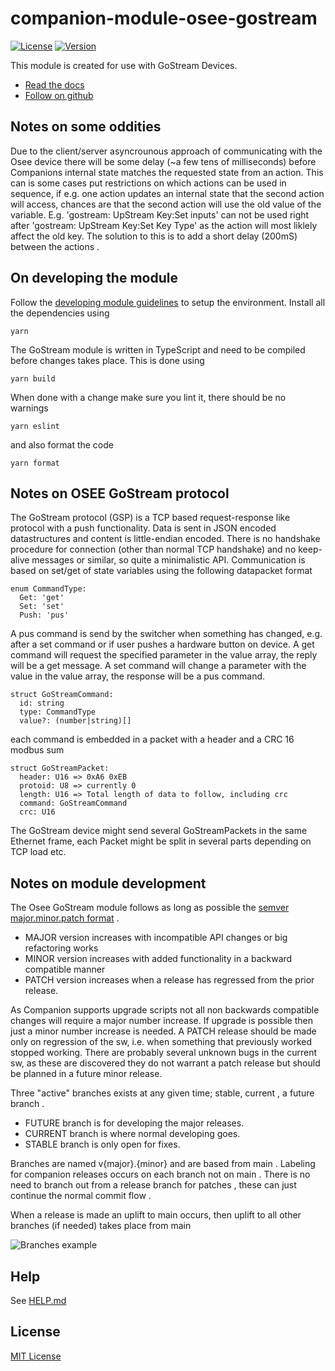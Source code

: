 # companion-module-osee-gostream

[![License](https://img.shields.io/github/license/bitfocus/companion-module-osee-gostream)](https://github.com/bitfocus/companion-module-osee-gostream/blob/main/LICENSE)
[![Version](https://img.shields.io/github/v/release/bitfocus/companion-module-osee-gostream)](https://github.com/bitfocus/companion-module-osee-gostream/releases)

This module is created for use with GoStream Devices.

- [Read the docs](./How%20to%20connect%20to%20computer%20software%20and%20companion.pdf)
- [Follow on github](https://github.com/bitfocus/companion-module-osee-gostream)

## Notes on some oddities

Due to the client/server asyncrounous approach of communicating with the Osee device there will be some delay
(~a few tens of milliseconds) before Companions internal state matches the requested state from an action. This
can is some cases put restrictions on which actions can be used in sequence, if e.g. one action updates an internal
state that the second action will access, chances are that the second action will use the old value of the variable. E.g. 'gostream: UpStream Key:Set inputs' can not be used right after 'gostream: UpStream Key:Set Key Type' as the action will most liklely affect the old key.
The solution to this is to add a short delay (200mS) between the actions .

## On developing the module

Follow the [developing module guidelines](https://github.com/bitfocus/companion-module-base/wiki) to setup the environment.
Install all the dependencies using

`yarn`

The GoStream module is written in TypeScript and need to be compiled before changes takes place. This is done using

`yarn build`

When done with a change make sure you lint it, there should be no warnings

`yarn eslint`

and also format the code

`yarn format`

## Notes on OSEE GoStream protocol

The GoStream protocol (GSP) is a TCP based request-response like protocol with a push functionality. Data is sent in JSON encoded datastructures and content is little-endian encoded.
There is no handshake procedure for connection (other than normal TCP handshake) and no keep-alive messages or similar, so quite a minimalistic API.
Communication is based on set/get of state variables using the following datapacket format

```
enum CommandType:
  Get: 'get'
  Set: 'set'
  Push: 'pus'
```

A pus command is send by the switcher when something has changed, e.g. after a set command or if user pushes a hardware button on device.
A get command will request the specified parameter in the value array, the reply will be a get message.
A set command will change a parameter with the value in the value array, the response will be a pus command.

```
struct GoStreamCommand:
  id: string
  type: CommandType
  value?: (number|string)[]
```

each command is embedded in a packet with a header and a CRC 16 modbus sum

```
struct GoStreamPacket:
  header: U16 => 0xA6 0xEB
  protoid: U8 => currently 0
  length: U16 => Total length of data to follow, including crc
  command: GoStreamCommand
  crc: U16
```

The GoStream device might send several GoStreamPackets in the same Ethernet frame, each Packet might be split in several parts depending on TCP load etc.

## Notes on module development

The Osee GoStream module follows as long as possible the [semver major.minor.patch format](https://semver.org/) .

- MAJOR version increases with incompatible API changes or big refactoring works
- MINOR version increases with added functionality in a backward compatible manner
- PATCH version increases when a release has regressed from the prior release.

As Companion supports upgrade scripts not all non backwards compatible changes will require a major number increase. If upgrade is possible then
just a minor number increase is needed.
A PATCH release should be made only on regression of the sw, i.e. when something that previously worked stopped working. There are probably several unknown
bugs in the current sw, as these are discovered they do not warrant a patch release but should be planned in a future minor release.

Three "active" branches exists at any given time; stable, current , a future branch .

- FUTURE branch is for developing the major releases.
- CURRENT branch is where normal developing goes.
- STABLE branch is only open for fixes.

Branches are named v{major}.{minor} and are based from main . Labeling for companion releases occurs on each branch not on main .
There is no need to branch out from a release branch for patches , these can just continue the normal commit flow .

When a release is made an uplift to main occurs, then uplift to all other branches (if needed) takes place from main

![Branches example](https://github.com/user-attachments/assets/ee9e2a80-e66e-4d52-99f5-4e50a61daa7e)

## Help

See [HELP.md](./companion/HELP.md)

## License

[MIT License](./LICENSE)
